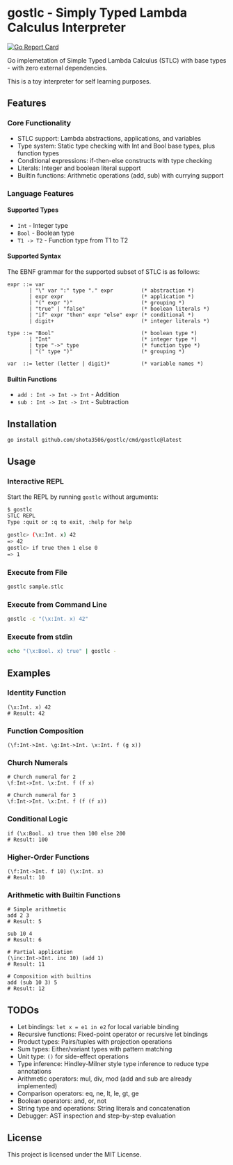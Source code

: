 # gostlc - Simply Typed Lambda Calculus Interpreter

[![Go Report Card](https://goreportcard.com/badge/github.com/shota3506/gostlc)](https://goreportcard.com/report/github.com/shota3506/gostlc)

Go implemetation of Simple Typed Lambda Calculus (STLC) with base types - with zero external dependencies.

This is a toy interpreter for self learning purposes.

## Features

### Core Functionality
- STLC support: Lambda abstractions, applications, and variables
- Type system: Static type checking with Int and Bool base types, plus function types
- Conditional expressions: if-then-else constructs with type checking
- Literals: Integer and boolean literal support
- Builtin functions: Arithmetic operations (add, sub) with currying support

### Language Features

#### Supported Types
- `Int` - Integer type
- `Bool` - Boolean type
- `T1 -> T2` - Function type from T1 to T2

#### Supported Syntax

The EBNF grammar for the supported subset of STLC is as follows:

```
expr ::= var
       | "\" var ":" type "." expr         (* abstraction *)
       | expr expr                         (* application *)
       | "(" expr ")"                      (* grouping *)
       | "true" | "false"                  (* boolean literals *)
       | "if" expr "then" expr "else" expr (* conditional *)
       | digit+                            (* integer literals *)

type ::= "Bool"                            (* boolean type *)
       | "Int"                             (* integer type *)
       | type "->" type                    (* function type *)
       | "(" type ")"                      (* grouping *)

var  ::= letter (letter | digit)*          (* variable names *)
```

#### Builtin Functions

- `add : Int -> Int -> Int` - Addition
- `sub : Int -> Int -> Int` - Subtraction


## Installation

```bash
go install github.com/shota3506/gostlc/cmd/gostlc@latest
```

## Usage

### Interactive REPL

Start the REPL by running `gostlc` without arguments:

```bash
$ gostlc
STLC REPL
Type :quit or :q to exit, :help for help

gostlc> (\x:Int. x) 42
=> 42
gostlc> if true then 1 else 0
=> 1
```

### Execute from File

```bash
gostlc sample.stlc
```

### Execute from Command Line

```bash
gostlc -c "(\x:Int. x) 42"
```

### Execute from stdin

```bash
echo "(\x:Bool. x) true" | gostlc -
```

## Examples

### Identity Function
```stlc
(\x:Int. x) 42
# Result: 42
```

### Function Composition
```stlc
(\f:Int->Int. \g:Int->Int. \x:Int. f (g x))
```

### Church Numerals
```stlc
# Church numeral for 2
\f:Int->Int. \x:Int. f (f x)

# Church numeral for 3
\f:Int->Int. \x:Int. f (f (f x))
```

### Conditional Logic
```stlc
if (\x:Bool. x) true then 100 else 200
# Result: 100
```

### Higher-Order Functions
```stlc
(\f:Int->Int. f 10) (\x:Int. x)
# Result: 10
```

### Arithmetic with Builtin Functions
```stlc
# Simple arithmetic
add 2 3
# Result: 5

sub 10 4
# Result: 6

# Partial application
(\inc:Int->Int. inc 10) (add 1)
# Result: 11

# Composition with builtins
add (sub 10 3) 5
# Result: 12
```

## TODOs

- Let bindings: `let x = e1 in e2` for local variable binding
- Recursive functions: Fixed-point operator or recursive let bindings
- Product types: Pairs/tuples with projection operations
- Sum types: Either/variant types with pattern matching
- Unit type: `()` for side-effect operations
- Type inference: Hindley-Milner style type inference to reduce type annotations
- Arithmetic operators: mul, div, mod (add and sub are already implemented)
- Comparison operators: eq, ne, lt, le, gt, ge
- Boolean operators: and, or, not
- String type and operations: String literals and concatenation
- Debugger: AST inspection and step-by-step evaluation


## License

This project is licensed under the MIT License.
